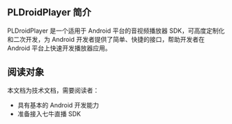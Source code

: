 ## PLDroidPlayer 简介

PLDroidPlayer 是一个适用于 Android 平台的音视频播放器 SDK，可高度定制化和二次开发，为 Android 开发者提供了简单、快捷的接口，帮助开发者在 Android 平台上快速开发播放器应用。

## 阅读对象

本文档为技术文档，需要阅读者：

  - 具有基本的 Android 开发能力
  - 准备接入七牛直播 SDK
